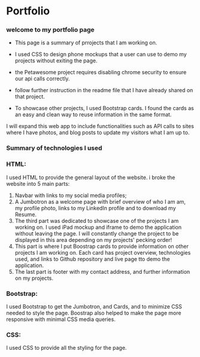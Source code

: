 # Portfolio

### welcome to my portfolio page

- This page is a summary of prrojects that I am working on. 

- I used CSS to design phone mockups that a user can use to demo my projects without exiting the page. 

- the Petawesome project requires disabling chrome security to ensure our api calls correctly. 
- follow further instruction in the readme file that I have already shared on that project. 

- To showcase other projects, I used Bootstrap cards. I found the cards as an easy and clean way to reuse information in the same format. 


I will expand this web app to include functionalities such as API calls to sites where I have photos, and blog posts to update my visitors what I am up to. 

### Summary of technologies I used 

### HTML:
I used HTML to provide the general layout of the website. 
i broke the website into 5 main parts: 

1. Navbar with links to my social media profiles;
2. A Jumbotron as a welcome page with brief overview of who I am am, my profile photo, links to my LinkedIn profile and to download my Resume. 
3. The third part was dedicated to showcase one of the projects I am working on. I used iPad mockup and iframe to demo the application without leaving the page. I will constantly change the project to be displayed in this area depending on my projects' pecking order! 
4. This part is where I put Boostrap cards to provide information on other projects I am working on. Each card has project overview, technologies used, and links to Github repository and live page tto demo the application. 
5. The last part is footer with my contact address, and further information on my projects.

### Bootstrap: 
I used Bootstrap to get the Jumbotron, and Cards, and to minimize CSS needed to style the page. 
Boostrap also helped to make the page more responsive with minimal CSS media queries. 

### CSS: 
I used CSS to provide all the styling for the page. 
